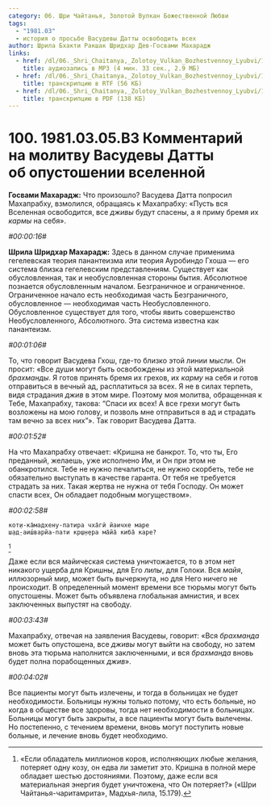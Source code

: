 ```yaml
---
category: 06. Шри Чайтанья, Золотой Вулкан Божественной Любви
tags:
  - "1981.03"
  - история о просьбе Васудевы Датты освободить всех
author: Шрила Бхакти Ракшак Шридхар Дев-Госвами Махарадж
links:
  - href: /dl/06._Shri_Chaitanya,_Zolotoy_Vulkan_Bozhestvennoy_Lyubvi/100_1981.03.05.B3_SridharMj_Kommentarij_na_molitvu_Vasudevy_Datty_ob_opustoshenii_vselennoj.mp3
    title: аудиозапись в MP3 (4 мин. 33 сек., 2.9 МБ)
  - href: /dl/06._Shri_Chaitanya,_Zolotoy_Vulkan_Bozhestvennoy_Lyubvi/100_1981.03.05.B3_SridharMj_Kommentarij_na_molitvu_Vasudevy_Datty_ob_opustoshenii_vselennoj.rtf
    title: транскрипцию в RTF (56 КБ)
  - href: /dl/06._Shri_Chaitanya,_Zolotoy_Vulkan_Bozhestvennoy_Lyubvi/100_1981.03.05.B3_SridharMj_Kommentarij_na_molitvu_Vasudevy_Datty_ob_opustoshenii_vselennoj.pdf
    title: транскрипцию в PDF (138 КБ)
---
```


# 100. 1981.03.05.B3 Комментарий на молитву Васудевы Датты об опустошении вселенной

**Госвами Махарадж:** Что произошло? Васудева Датта попросил Махапрабху, взмолился, обращаясь к Махапрабху: «Пусть вся Вселенная освободится, все *дживы* будут спасены, а я приму бремя их *кармы* на себя».

*#00:00:16#*

**Шрила Шридхар Махарадж:** Здесь в данном случае применима гегелевская теория панантеизма или теория Ауробиндо Гхоша — его система близка гегелевским представлениям. Существует как обусловленная, так и необусловленная стороны бытия. Абсолютное познается обусловленным началом. Безграничное и ограниченное. Ограниченное начало есть необходимая часть Безграничного, обусловленное — необходимая часть Необусловленного. Обусловленное существует для того, чтобы явить совершенство Необусловленного, Абсолютного. Эта система известна как панантеизм.

*#00:01:06#*

То, что говорит Васудева Гхош, где-то близко этой линии мысли. Он просит: «Все души могут быть освобождены из этой материальной *брахманды*. Я готов принять бремя их грехов, их *карму* на себя и готов отправиться в вечный ад, расплатиться за всех. Я не в силах терпеть, видя страдания *джив* в этом мире. Поэтому моя молитва, обращенная к Тебе, Махапрабху, такова: “Спаси их всех! А все грехи могут быть возложены на мою голову, и позволь мне отправиться в ад и страдать там вечно за всех них”». Так говорит Васудева Датта.

*#00:01:52#*

На что Махапрабху отвечает: «Кришна не банкрот. То, что ты, Его преданный, желаешь, уже исполнено Им, и Он при этом не обанкротился. Тебе не нужно печалиться, не нужно скорбеть, тебе не обязательно выступать в качестве гаранта. От тебя не требуется страдать за них. Такая жертва не нужна от тебя Господу. Он может спасти всех, Он обладает подобным могуществом».

*#00:02:58#*

    кот̣и-ка̄мадхену-патира чха̄гӣ йаичхе маре
    ш̣ад̣-аиш́варйа-пати кр̣ш̣н̣ера ма̄йа̄ киба̄ каре?
[^_ftn1]

Даже если вся майическая система уничтожается, то в этом нет никакого ущерба для Кришны, для Его *лилы*, для Голоки. Вся *майя*, иллюзорный мир, может быть вычеркнута, но для Него ничего не происходит. В определенный момент времени все тюрьмы могут быть опустошены. Может быть объявлена глобальная амнистия, и всех заключенных выпустят на свободу.

*#00:03:43#*

Махапрабху, отвечая на заявления Васудевы, говорит: «Вся *брахманда* может быть опустошена, все *дживы* могут выйти на свободу, но затем вновь эта тюрьма наполнится заключенными, и вся *брахманда* вновь будет полна порабощенных *джив*».

*#00:04:02#*

Все пациенты могут быть излечены, и тогда в больницах не будет необходимости. Больницы нужны только потому, что есть больные, но когда в обществе все здоровы, тогда нет необходимости в больницах. Больницы могут быть закрыты, а все пациенты могут быть вылечены. Но постепенно, с течением времени, вновь могут поступить новые больные, и лечение вновь будет необходимо.



[^_ftn1]: «Если обладатель миллионов коров, исполняющих любые желания, потеряет одну козу, он едва ли заметит это. Кришна в полной мере обладает шестью достояниями. Поэтому, даже если вся материальная энергия будет уничтожена, что Он потеряет?» («Шри Чайтанья-чаритамрита», Мадхья-лила, 15.179).

